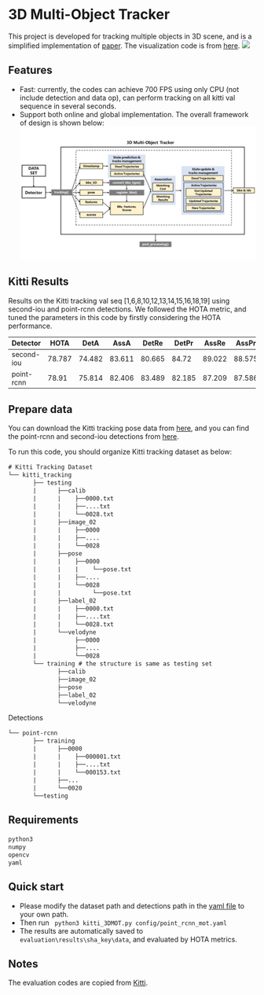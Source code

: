 # 3D Multi-Object Tracker
This project is developed for tracking multiple objects in 3D scene, and is a simplified
implementation of [paper](https://ieeexplore.ieee.org/abstract/document/9352500). The visualization code is from
[here](https://github.com/hailanyi/3D-Detection-Tracking-Viewer).
![](./doc/demo.gif)
## Features

* Fast: currently, the codes can achieve 700 FPS using only CPU (not include detection and data op), can perform tracking 
on all kitti val sequence in several seconds. 
* Support both online and global implementation. 
The overall framework of design is shown below:
![](./doc/framework.jpg)

## Kitti Results
Results on the Kitti tracking val seq [1,6,8,10,12,13,14,15,16,18,19] 
using second-iou and point-rcnn detections. We followed the HOTA metric, and tuned the parameters
 in this code by firstly considering the HOTA performance.
 
|Detector|HOTA  | DetA  |    AssA  |    DetRe  |   DetPr   |  AssRe  |   AssPr   |  LocA  |   MOTA  |
|---|---|---|---|---|---|---|---|---|---|
|second-iou	|78.787  |  74.482  |  83.611  |  80.665  |  84.72   |  89.022  |  88.575   | 88.63|85.129|
|point-rcnn	|78.91  |   75.814  |  82.406  |  83.489  |  82.185  |  87.209 |   87.586  |  87.308|88.412|


## Prepare data 
You can download the Kitti tracking pose data from [here](https://drive.google.com/drive/folders/1Vw_Mlfy_fJY6u0JiCD-RMb6_m37QAXPQ?usp=sharing), and
you can find the point-rcnn and second-iou detections from [here](https://drive.google.com/file/d/1DQ1goFvfHRTYdfy5UqWpKRMxU_dsFi8i/view?usp=sharing).

To run this code, you should organize Kitti tracking dataset as below:
```
# Kitti Tracking Dataset       
└── kitti_tracking
       ├── testing 
       |      ├──calib
       |      |    ├──0000.txt
       |      |    ├──....txt
       |      |    └──0028.txt
       |      ├──image_02
       |      |    ├──0000
       |      |    ├──....
       |      |    └──0028
       |      ├──pose
       |      |    ├──0000
       |      |    |    └──pose.txt
       |      |    ├──....
       |      |    └──0028
       |      |         └──pose.txt
       |      ├──label_02
       |      |    ├──0000.txt
       |      |    ├──....txt
       |      |    └──0028.txt
       |      └──velodyne
       |           ├──0000
       |           ├──....
       |           └──0028      
       └── training # the structure is same as testing set
              ├──calib
              ├──image_02
              ├──pose
              ├──label_02
              └──velodyne 
```
Detections
```
└── point-rcnn
       ├── training
       |      ├──0000
       |      |    ├──000001.txt
       |      |    ├──....txt
       |      |    └──000153.txt
       |      ├──...
       |      └──0020
       └──testing 
```

## Requirements
```
python3
numpy
opencv
yaml
```

## Quick start
* Please modify the dataset path and detections path in the [yaml file](./config/point_rcnn_mot.yaml) 
to your own path.
* Then run ``` python3 kitti_3DMOT.py config/point_rcnn_mot.yaml``` 
* The results are automatically saved to ```evaluation\results\sha_key\data```, and 
evaluated by HOTA metrics.

## Notes
The evaluation codes are copied from [Kitti](https://github.com/JonathonLuiten/TrackEval).
